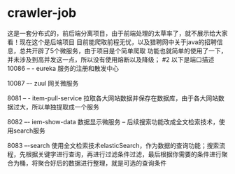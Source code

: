 # crawler-job
这是一套分布式的，前后端分离项目，由于前端处理的太草率了，就不展示给大家看！现在这个是后端项目
目前能爬取前程无忧，以及猎聘网中关于java的招聘信息，总共开辟了5个微服务，由于项目是个简单爬取
功能也就简单的使用了一下，并未涉及到高并发这一点，所以没有使用熔断以及降级；
#2 以下是端口描述
10086 – - eureka  服务的注册和散发中心 </p>
10087 –- zuul   网关微服务 </p>
8081 – - item-pull-service 拉取各大网站数据并保存在数据库，由于各大网站数据过大，所以单独提取成一个服务</p>
8082 –- iem-show-data  数据显示微服务 – 后续搜索功能改成全文检索技术，使用search服务</p>
8083 –-search  使用全文检索技术elasticSearch，作为数据的查询功能；搜索流程，先根据关键字进行查询，再进行过滤条件过滤，最后根据你需要的条件进行聚合为桶，将聚合好后的数据进行整理，就是可选的查询条件</p>

